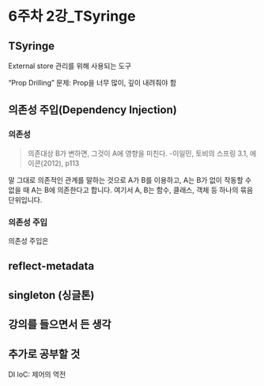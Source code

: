 # 6주차 2강_TSyringe

## TSyringe

External store 관리를 위해 사용되는 도구

“Prop Drilling” 문제: Prop을 너무 많이, 깊이 내려줘야 함

## 의존성 주입(Dependency Injection)

### 의존성

> 의존대상 B가 변하면, 그것이 A에 영향을 미친다. -이일민, 토비의 스프링 3.1, 에이콘(2012), p113

말 그대로 의존적인 관계를 말하는 것으로 A가 B를 이용하고, A는 B가 없이 작동할 수 없을 때 A는 B에 의존한다고 합니다. 여기서 A, B는 함수, 클래스, 객체 등 하나의 묶음 단위입니다.

### 의존성 주입

의존성 주입은 

## reflect-metadata

## singleton (싱글톤)

## 강의를 들으면서 든 생각

## 추가로 공부할 것

DI
loC: 제어의 역전
